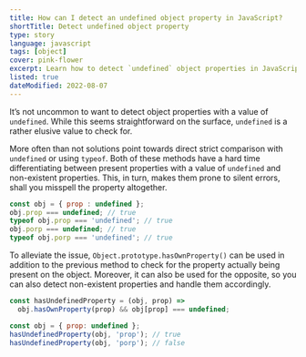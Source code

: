 ```yaml
---
title: How can I detect an undefined object property in JavaScript?
shortTitle: Detect undefined object property
type: story
language: javascript
tags: [object]
cover: pink-flower
excerpt: Learn how to detect `undefined` object properties in JavaScript the correct way.
listed: true
dateModified: 2022-08-07
---
```


It’s not uncommon to want to detect object properties with a value of `undefined`. While this seems straightforward on the surface, `undefined` is a rather elusive value to check for.

More often than not solutions point towards direct strict comparison with `undefined` or using `typeof`. Both of these methods have a hard time differentiating between present properties with a value of `undefined` and non-existent properties. This, in turn, makes them prone to silent errors, shall you misspell the property altogether.

```js
const obj = { prop : undefined };
obj.prop === undefined; // true
typeof obj.prop === 'undefined'; // true
obj.porp === undefined; // true
typeof obj.porp === 'undefined'; // true
```

To alleviate the issue, `Object.prototype.hasOwnProperty()` can be used in addition to the previous method to check for the property actually being present on the object. Moreover, it can also be used for the opposite, so you can also detect non-existent properties and handle them accordingly.

```js
const hasUndefinedProperty = (obj, prop) =>
  obj.hasOwnProperty(prop) && obj[prop] === undefined;

const obj = { prop: undefined };
hasUndefinedProperty(obj, 'prop'); // true
hasUndefinedProperty(obj, 'porp'); // false
```
